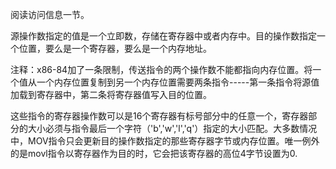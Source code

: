 阅读访问信息一节。

源操作数指定的值是一个立即数，存储在寄存器中或者内存中。目的操作数指定一个位置，要么是一个寄存器，要么是一个内存地址。

注释：x86-84加了一条限制，传送指令的两个操作数不能都指向内存位置。将一个值从一个内存位置复制到另一个内存位置需要两条指令-----第一条指令将源值加载到寄存器中，第二条将寄存器值写入目的位置。

这些指令的寄存器操作数可以是16个寄存器有标号部分中的任意一个，寄存器部分的大小必须与指令最后一个字符（'b','w','l','q'）指定的大小匹配。大多数情况中，MOV指令只会更新目的操作数指定的那些寄存器字节或内存位置。唯一例外的是movl指令以寄存器作为目的时，它会把该寄存器的高位4字节设置为0.
